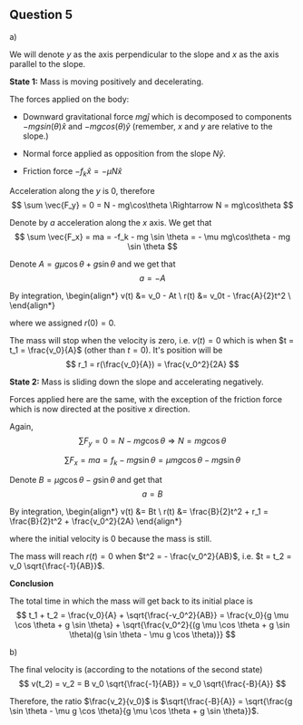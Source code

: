 ## Question 5

a)


We will denote $y$ as the axis perpendicular to the slope and $x$ as the axis parallel to the slope.

**State 1:** Mass is moving positively and decelerating.

The forces applied on the body:

- Downward gravitational force $mg\hat{j}$ which is decomposed to components $- mg sin (\theta) \hat{x}$ and $- mgcos(\theta)\hat{y}$ (remember, $x$ and $y$ are relative to the slope.)

- Normal force applied as opposition from the slope $N \hat{y}$.

- Friction force $- f_k \hat{x} = - \mu N \hat{x}$

Acceleration along the $y$ is 0, therefore
$$
\sum \vec{F_y} = 0 = N - mg\cos\theta \Rightarrow N = mg\cos\theta
$$

Denote by $a$ acceleration along the $x$ axis. We get that
$$
\sum \vec{F_x} = ma = -f_k - mg \sin \theta = - \mu mg\cos\theta - mg \sin \theta
$$

Denote $A = g \mu \cos \theta + g \sin \theta$ and we get that
$$
a = -A
$$

By integration,
\begin{align*}
v(t) &= v_0 - At \\
r(t) &= v_0t - \frac{A}{2}t^2 \\
\end{align*}

where we assigned $r(0) = 0$.

The mass will stop when the velocity is zero, i.e. $v(t) = 0$ which is when $t = t_1 = \frac{v_0}{A}$ (other than $t=0$). It's position will be
$$
r_1 = r(\frac{v_0}{A}) = \frac{v_0^2}{2A}
$$

**State 2:** Mass is sliding down the slope and accelerating negatively.

Forces applied here are the same, with the exception of the friction force which is now directed at the positive $x$ direction.

Again,
$$
\sum F_y = 0 = N - mg\cos\theta \Rightarrow N = mg\cos\theta
$$

$$
\sum F_x = ma = f_k - mg \sin \theta = \mu mg\cos\theta - mg \sin \theta
$$

Denote $B = \mu g \cos \theta - g \sin \theta$ and get that
$$
a = B
$$

By integration,
\begin{align*}
v(t) &= Bt \\
r(t) &= \frac{B}{2}t^2 + r_1 = \frac{B}{2}t^2 + \frac{v_0^2}{2A}
\end{align*}

where the initial velocity is 0 because the mass is still.

The mass will reach $r(t) = 0$  when $t^2 = - \frac{v_0^2}{AB}$, i.e. $t = t_2 = v_0 \sqrt{\frac{-1}{AB}}$.

**Conclusion**

The total time in which the mass will get back to its initial place is
$$
t_1 + t_2 = \frac{v_0}{A} + \sqrt{\frac{-v_0^2}{AB}} = \frac{v_0}{g \mu \cos \theta + g \sin \theta} + \sqrt{\frac{v_0^2}{(g \mu \cos \theta + g \sin \theta)(g \sin \theta - \mu g \cos \theta)}}
$$

b)

The final velocity is (according to the notations of the second state)
$$
v(t_2) = v_2 = B v_0 \sqrt{\frac{-1}{AB}} = v_0 \sqrt{\frac{-B}{A}}
$$

Therefore, the ratio $\frac{v_2}{v_0}$ is $\sqrt{\frac{-B}{A}} = \sqrt{\frac{g \sin \theta - \mu g \cos \theta}{g \mu \cos \theta + g \sin \theta}}$.